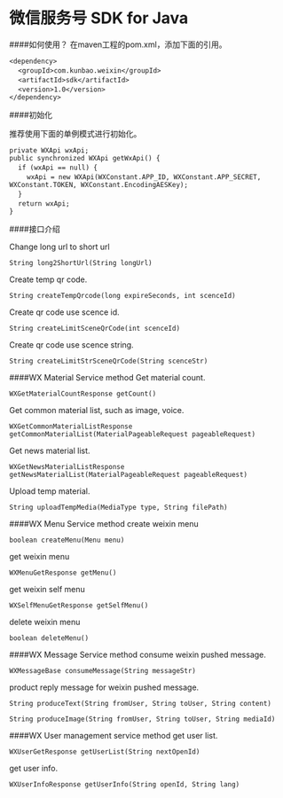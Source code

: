 微信服务号 SDK for Java
=====

####如何使用？
在maven工程的pom.xml，添加下面的引用。

`<dependency>`<br/>
&nbsp;&nbsp;&nbsp;&nbsp;`<groupId>com.kunbao.weixin</groupId>`<br/>
&nbsp;&nbsp;&nbsp;&nbsp;`<artifactId>sdk</artifactId>`<br/>
&nbsp;&nbsp;&nbsp;&nbsp;`<version>1.0</version>`<br/>
`</dependency>`<br/>

####初始化

推荐使用下面的单例模式进行初始化。

`private WXApi wxApi;`<br/>
`public synchronized WXApi getWxApi() {`<br/>
&nbsp;&nbsp;&nbsp;&nbsp;`if (wxApi == null) {`<br/>
&nbsp;&nbsp;&nbsp;&nbsp;&nbsp;&nbsp;&nbsp;&nbsp;`wxApi = new WXApi(WXConstant.APP_ID, WXConstant.APP_SECRET, WXConstant.TOKEN, WXConstant.EncodingAESKey);`<br/>
&nbsp;&nbsp;&nbsp;&nbsp;`}`<br/>
&nbsp;&nbsp;&nbsp;&nbsp;`return wxApi;`<br/>
`}`<br/>

####接口介绍


Change long url to short url

`String long2ShortUrl(String longUrl)`

Create temp qr code.

`String createTempQrcode(long expireSeconds, int scenceId)`

Create qr code use scence id.

`String createLimitSceneQrCode(int scenceId)`

Create qr code use scence string.

`String createLimitStrSceneQrCode(String scenceStr)`

####WX Material Service method
Get material count.

`WXGetMaterialCountResponse getCount()`

Get common material list, such as image, voice.

`WXGetCommonMaterialListResponse getCommonMaterialList(MaterialPageableRequest pageableRequest)`

Get news material list.

`WXGetNewsMaterialListResponse getNewsMaterialList(MaterialPageableRequest pageableRequest)`

Upload temp material.

`String uploadTempMedia(MediaType type, String filePath)`

####WX Menu Service method
create weixin menu

`boolean createMenu(Menu menu)`

get weixin menu

`WXMenuGetResponse getMenu()`

get weixin self menu

`WXSelfMenuGetResponse getSelfMenu()`

delete weixin menu

`boolean deleteMenu()`

####WX Message Service method
consume weixin pushed message.

`WXMessageBase consumeMessage(String messageStr)`

product reply message for weixin pushed message.

`String produceText(String fromUser, String toUser, String content)`

`String produceImage(String fromUser, String toUser, String mediaId)`

####WX User management service method
get user list.

`WXUserGetResponse getUserList(String nextOpenId)`

get user info.

`WXUserInfoResponse getUserInfo(String openId, String lang)`


